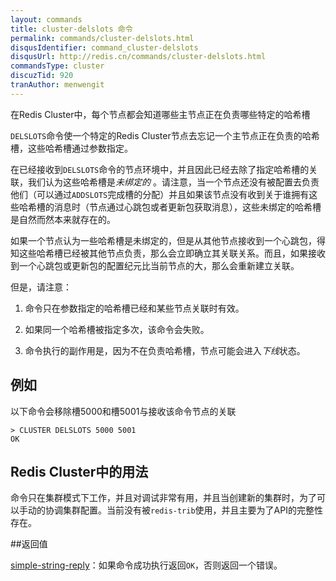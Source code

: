 ```yaml
---
layout: commands
title: cluster-delslots 命令
permalink: commands/cluster-delslots.html
disqusIdentifier: command_cluster-delslots
disqusUrl: http://redis.cn/commands/cluster-delslots.html
commandsType: cluster
discuzTid: 920
tranAuthor: menwengit
---
```


在Redis Cluster中，每个节点都会知道哪些主节点正在负责哪些特定的哈希槽

`DELSLOTS`命令使一个特定的Redis Cluster节点去忘记一个主节点正在负责的哈希槽，这些哈希槽通过参数指定。

在已经接收到`DELSLOTS`命令的节点环境中，并且因此已经去除了指定哈希槽的关联，我们认为这些哈希槽是*未绑定的* 。请注意，当一个节点还没有被配置去负责他们（可以通过`ADDSLOTS`完成槽的分配）并且如果该节点没有收到关于谁拥有这些哈希槽的消息时（节点通过心跳包或者更新包获取消息），这些未绑定的哈希槽是自然而然本来就存在的。

如果一个节点认为一些哈希槽是未绑定的，但是从其他节点接收到一个心跳包，得知这些哈希槽已经被其他节点负责，那么会立即确立其关联关系。而且，如果接收到一个心跳包或更新包的配置纪元比当前节点的大，那么会重新建立关联。

但是，请注意：

1. 命令只在参数指定的哈希槽已经和某些节点关联时有效。

2. 如果同一个哈希槽被指定多次，该命令会失败。

3. 命令执行的副作用是，因为不在负责哈希槽，节点可能会进入*下线*状态。

## 例如

以下命令会移除槽5000和槽5001与接收该命令节点的关联

    > CLUSTER DELSLOTS 5000 5001
    OK

## Redis Cluster中的用法

命令只在集群模式下工作，并且对调试非常有用，并且当创建新的集群时，为了可以手动的协调集群配置。当前没有被`redis-trib`使用，并且主要为了API的完整性存在。

##返回值

[simple-string-reply](http://www.redis.cn/topics/protocol.html#simple-string-reply)：如果命令成功执行返回`OK`，否则返回一个错误。